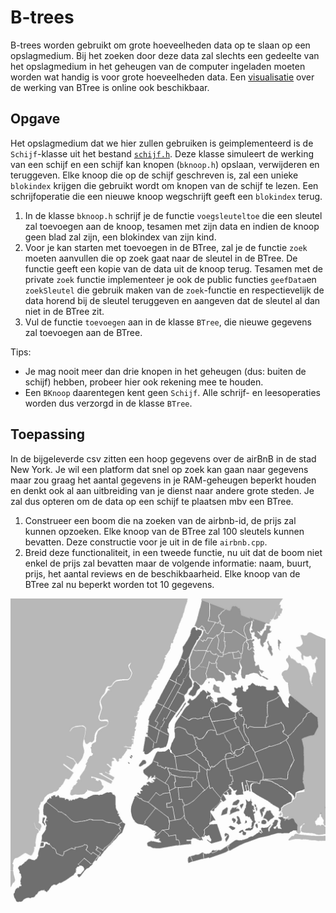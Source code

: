 # B-trees

B-trees worden gebruikt om grote hoeveelheden data op te slaan op een opslagmedium. Bij het zoeken door deze data zal slechts een gedeelte van het opslagmedium in het geheugen van de computer ingeladen moeten worden wat handig is voor grote hoeveelheden data.
Een [visualisatie](https://www.cs.usfca.edu/~galles/visualization/BTree.html) over de werking van BTree is online ook beschikbaar.

## Opgave

Het opslagmedium dat we hier zullen gebruiken is geimplementeerd is de `Schijf`-klasse uit het bestand [`schijf.h`](include/schijf.h). Deze klasse simuleert de werking van een schijf en een schijf kan knopen (`bknoop.h`) opslaan, verwijderen en teruggeven. Elke knoop die op de schijf geschreven is, zal een unieke `blokindex` krijgen die gebruikt wordt om knopen van de schijf te lezen.
Een schrijfoperatie die een nieuwe knoop wegschrijft geeft een `blokindex` terug.

1. In de klasse `bknoop.h` schrijf je de functie `voegsleuteltoe` die een sleutel zal toevoegen aan de knoop, tesamen met zijn data en indien de knoop geen blad zal zijn, een blokindex van zijn kind.
2. Voor je kan starten met toevoegen in de BTree, zal je de functie `zoek` moeten aanvullen die op zoek gaat naar de sleutel in de BTree. De functie geeft een kopie van de data uit de knoop terug. Tesamen met de private `zoek` functie implementeer je ook de public functies `geefData`en `zoekSleutel` die gebruik maken van de `zoek`-functie en respectievelijk de data horend bij de sleutel teruggeven en aangeven dat de sleutel al dan niet in de BTree zit.
3. Vul de functie `toevoegen` aan in de klasse `BTree`, die nieuwe gegevens zal toevoegen aan de BTree.

Tips:

* Je mag nooit meer dan drie knopen in het geheugen (dus: buiten de schijf) hebben, probeer hier ook rekening mee te houden.
* Een `BKnoop` daarentegen kent geen `Schijf`. Alle schrijf- en leesoperaties worden dus verzorgd in de klasse `BTree`.

## Toepassing

In de bijgeleverde csv zitten een hoop gegevens over de airBnB in de stad New York. Je wil een platform dat snel op zoek kan gaan naar gegevens maar zou graag het aantal gegevens in je RAM-geheugen beperkt houden en denkt ook al aan uitbreiding van je dienst naar andere grote steden. Je zal dus opteren om de data op een schijf te plaatsen mbv een BTree.

1. Construeer een boom die na zoeken van de airbnb-id, de prijs zal kunnen opzoeken. Elke knoop van de BTree zal 100 sleutels kunnen bevatten. Deze constructie voor je uit in de file `airbnb.cpp`.
2. Breid deze functionaliteit, in een tweede functie, nu uit dat de boom niet enkel de prijs zal bevatten maar de volgende informatie: naam, buurt, prijs, het aantal reviews en de beschikbaarheid. Elke knoop van de BTree zal nu beperkt worden tot 10 gegevens.

![New York](figuren/New_York_City.png)
